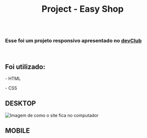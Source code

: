 <h1 align="center">Project - Easy Shop</h1>
<br> <br>
<h3>Esse foi um projeto responsivo apresentado no <a href="https://rodolfomori.com.br/devClub/">devClub</a></h3>
<br>
<h2>Foi utilizado: </h2>
<p> - HTML</p>
<p> - CSS</p>

<h2>DESKTOP</h2>
<img href="https://github.com/vitor-silva-santos/primeiro-projeto-responsivo/blob/master/img/desktop.png?raw=true" alt="Imagem de como o site fica no computador">
<br>
<h2>MOBILE</h2>
<img href="https://github.com/vitor-silva-santos/primeiro-projeto-responsivo/blob/master/img/mobile.png?raw=true alt="Imagem de como o site fica no celular">
